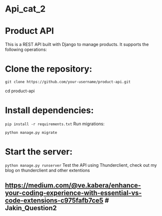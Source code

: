 # Api_cat_2
# Product API

This is a REST API built with Django to manage products. It supports the following operations:

# Clone the repository:
`git clone https://github.com/your-username/product-api.git`

cd product-api

# Install dependencies:


`pip install -r requirements.txt`
Run migrations:


`python manage.py migrate`
# Start the server:


`python manage.py runserver`
Test the API using Thunderclient, check out my blog on thunderclient and other extentions

## https://medium.com/@ve.kabera/enhance-your-coding-experience-with-essential-vs-code-extensions-c975fafb7ce5 #   J a k i n _ Q u e s t i o n 2  
 